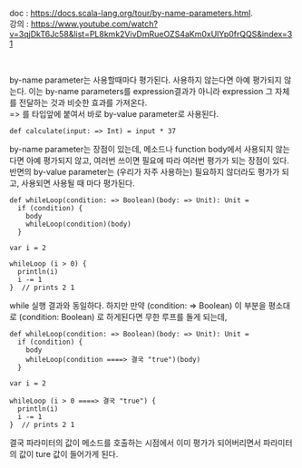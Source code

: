 doc : https://docs.scala-lang.org/tour/by-name-parameters.html.   
강의 : https://www.youtube.com/watch?v=3qjDkT6Jc58&list=PL8kmk2VivDmRueOZS4aKm0xUlYp0frQQS&index=31    

<br/>

by-name parameter는 사용할때마다 평가된다. 사용하지 않는다면 아예 평가되지 않는다. 이는 by-name parameters를 expression결과가 아니라 expression 그 자체를 전달하는 것과 비슷한 효과를 가져온다.    
=> 를 타입앞에 붙여서 바로 by-value parameter로 사용된다.     
```
def calculate(input: => Int) = input * 37

```

by-name parameter는 장점이 있는데, 메소드나 function body에서 사용되지 않는다면 아예 평가되지 않고, 여러번 쓰이면 필요에 따라 여러번 평가가 되는 장점이 있다.    
반면의 by-value parameter는 (우리가 자주 사용하는) 필요하지 않더라도 평가가 되고, 사용되면 사용될 때 마다 평가된다.    

```
def whileLoop(condition: => Boolean)(body: => Unit): Unit =
  if (condition) {
    body
    whileLoop(condition)(body)
  }

var i = 2

whileLoop (i > 0) {
  println(i)
  i -= 1
}  // prints 2 1

```
while 실행 결과와 동일하다. 하지만 만약 (condition: => Boolean) 이 부분을 평소대로 (condition: Boolean) 로 하게된다면 무한 루프를 돌게 되는데,     
```
def whileLoop(condition: => Boolean)(body: => Unit): Unit =
  if (condition) {
    body
    whileLoop(condition ====> 결국 "true")(body)
  }

var i = 2

whileLoop (i > 0 ====> 결국 "true") {
  println(i)
  i -= 1
}  // prints 2 1

```
결국 파라미터의 값이 메소드를 호출하는 시점에서 이미 평가가 되어버리면서 파라미터의 값이 ture 값이 들어가게 된다.    
